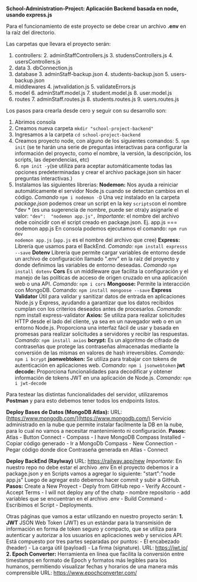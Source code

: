 **School-Administration-Project: Aplicación Backend basada en node, usando express.js**

Para el funcionamiento de este proyecto se debe crear un archivo **.env**  en la raíz del directorio.
  
  Las carpetas que llevara el proyecto serán:
 1. controllers:
		 2. adminStaffControllers.js
		 3. studensControllers.js
		 4. usersControllers.js
 2. data
		 3. dbConnection.js
 3. database
	 	 3. adminStaff-backup.json
		 4. students-backup.json
		 5. users-backup.json
 4. middlewares
		 4. jwtvalidation.js
		 5. validateErrors.js
 5. model
		 6. adminStaff.model.js
		 7. student.model.js
		 8. user.model.js
 6. routes
		 7. adminStaff.routes.js
		 8. students.routes.js
		 9. users.routes.js

 Los pasos para crearla desde cero y seguir con su desarrollo son:
 1. Abrimos consola
 8. Creamos nueva carpeta `mkdir "school-project-backend"`
 9. Ingresamos a la carpeta `cd school-project-backend`
 10. Creamos proyecto node, con alguno de los siguientes comandos:
	 5. `npm init` (se te harán una serie de preguntas interactivas para configurar la información del proyecto, como el nombre, la versión, la descripción, los scripts, las dependencias, etc)  
	 6. `npm init -y`(se utiliza para aceptar automáticamente todas las opciones predeterminadas y crear el archivo package.json sin hacer preguntas interactivas.)
 11. Instalamos  las  siguientes librerias:
 **Nodemon:**   Nos ayuda a  reiniciar automáticamente el servidor Node.js cuando se detectan cambios en el código.
*Comando* `npm i nodemon -D`
Una vez instalado en la carpeta *package.json* podemos crear un script
 en la key `scripts`con el nombre *dev * (es una sugerencia de nombre, puede ser otra)y asignarle el valor: `"dev":  "nodemon app.js",`
*Importante:* el nombre del archivo debe coincidir con el script creado en package.json. 
Ej. app.js === nodemon app.js
En consola podemos ejecutamos el comando:
`npm run dev`  
`nodemon app.js` (`app.js` es el nombre del archivo que cree)
**Express:** Librería que usamos para el BackEnd. 
*Comando:* `npm install expresss --save`
**Dotenv** Librería que permite cargar variables de entorno desde un archivo de configuración llamado ".env" en la raíz del proyecto y donde definimos las variables de entorno deseadas.
*Comando* `npm install dotenv`
**Cors** Es un middleware que facilita la configuración y el manejo de las políticas de acceso de origen cruzado en una aplicación web o una API.
*Comando:* `npm i cors`
**Mongoose:** Permite la interacción con MongoDB.
Comando: `npm install mongoose --save`
**Express Validator** Útil para validar y sanitizar datos de entrada en aplicaciones Node.js y Express, ayudando a garantizar que los datos recibidos cumplan con los criterios deseados antes de procesarlos.
*Comando:* npm install express-validator
**Axios:**   Se utiliza para realizar solicitudes HTTP desde el lado del cliente, ya sea en un navegador web o en un entorno Node.js. Proporciona una interfaz fácil de usar y basada en promesas para realizar solicitudes a servidores y recibir las respuestas.
*Comando:* `npm install axios`
**bcrypt:** Es un algoritmo de cifrado de contraseñas que protege las contraseñas almacenadas mediante la conversión de las mismas en valores de hash irreversibles.
*Comando:* `npm i bcrypt`
 **jsonwebtoken:**  Se utiliza para trabajar con tokens de autenticación en aplicaciones web.
 *Comando:*  `npm i jsonwebtoken`
 **jwt decode:** Proporciona funcionalidades para decodificar y obtener información de tokens JWT en una aplicación de Node.js.
 *Comando:* `npm i jwt-decode`

Para testear las distintas funcionalidades del servidor, utilizaremos  **Postman** y para esto debemos tener todos los endpoints listos.

**Deploy Bases de Datos (MongoDB Atlas):** 
URL: [https://www.mongodb.com/](https://www.mongodb.com/)
Servicio administrado en la nube que permite instalar facilmente la DB en la nube, para lo cual no vamos a necesitar mantenimiento ni configuración. 
**Pasos:** 
Atlas - Button Connect - Compass - I have MongoDB Compass Installed - Copiar código generado - Ir a MongoDb Compass - New Connection - Pegar código donde dice Contraseña  generada en Atlas - Connect

**Deploy BackEnd (Raylway)**
URL: https://railway.app/new
*Importante*: En nuestro repo no debe estar el archivo .env
En el proyecto debemos ir a package.json y en Scripts vamos a agregar lo siguiente: "start":"node app.js"
Luego de agregar esto debemos hacer commit y subir a GitHub.
**Pasos:**
Create a New Proyect - Deply from GitHub repo - Verify Account - Accept Terms - I will not deploy any of the chatp - nombre repositorio - add variables que se encuentran en el archivo .env - Build Command - Escribimos el Script - Deployments.

Otras páginas que vamos a estar utilizando en nuestro proyecto serán: 
 **1. JWT**
 JSON Web Token (JWT) es un estándar para la transmisión de información en forma de token seguro y compacto, que se utiliza para autenticar y autorizar a los usuarios en aplicaciones web y servicios API.
 Está compuesto por tres partes separadas por puntos: 
	 - El encabezado (header)
	 - La carga útil (payload) 
	 - La firma (signature).
 URL: https://jwt.io/
 **2. Epoch Converter:**
 Herramienta en línea que facilita la conversión entre timestamps en formato de Epoch y formatos más legibles para los humanos, permitiendo visualizar fechas y horarios de una manera más comprensible
 URL: https://www.epochconverter.com/
